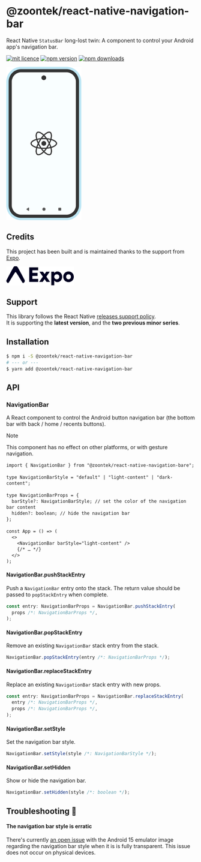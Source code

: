 # @zoontek/react-native-navigation-bar

React Native `StatusBar` long-lost twin: A component to control your Android app's navigation bar.

[![mit licence](https://img.shields.io/dub/l/vibe-d.svg?style=for-the-badge)](https://github.com/zoontek/react-native-navigation-bar/blob/main/LICENSE)
[![npm version](https://img.shields.io/npm/v/@zoontek/react-native-navigation-bar.svg?style=for-the-badge)](https://www.npmjs.com/package/@zoontek/react-native-navigation-bar)
[![npm downloads](https://img.shields.io/npm/dt/@zoontek/react-native-navigation-bar.svg?label=downloads&style=for-the-badge)](https://www.npmjs.com/package/@zoontek/react-native-navigation-bar)

<img width="200" src="./docs/logo.svg" alt="Logo">

## Credits

This project has been built and is maintained thanks to the support from [Expo](https://expo.dev).

<a href="https://expo.io">
  <img width="180" src="./docs/expo.svg" alt="Expo">
</a>

## Support

This library follows the React Native [releases support policy](https://github.com/reactwg/react-native-releases/blob/main/docs/support.md).<br>
It is supporting the **latest version**, and the **two previous minor series**.

## Installation

```bash
$ npm i -S @zoontek/react-native-navigation-bar
# --- or ---
$ yarn add @zoontek/react-native-navigation-bar
```

## API

### NavigationBar

A React component to control the Android button navigation bar (the bottom bar with back / home / recents buttons).

> [!NOTE]
> This component has no effect on other platforms, or with gesture navigation.

```tsx
import { NavigationBar } from "@zoontek/react-native-navigation-bare";

type NavigationBarStyle = "default" | "light-content" | "dark-content";

type NavigationBarProps = {
  barStyle?: NavigationBarStyle; // set the color of the navigation bar content
  hidden?: boolean; // hide the navigation bar
};

const App = () => (
  <>
    <NavigationBar barStyle="light-content" />
    {/* … */}
  </>
);
```

#### NavigationBar.pushStackEntry

Push a `NavigationBar` entry onto the stack. The return value should be passed to `popStackEntry` when complete.

```ts
const entry: NavigationBarProps = NavigationBar.pushStackEntry(
  props /*: NavigationBarProps */,
);
```

#### NavigationBar.popStackEntry

Remove an existing `NavigationBar` stack entry from the stack.

```ts
NavigationBar.popStackEntry(entry /*: NavigationBarProps */);
```

#### NavigationBar.replaceStackEntry

Replace an existing `NavigationBar` stack entry with new props.

```ts
const entry: NavigationBarProps = NavigationBar.replaceStackEntry(
  entry /*: NavigationBarProps */,
  props /*: NavigationBarProps */,
);
```

#### NavigationBar.setStyle

Set the navigation bar style.

```ts
NavigationBar.setStyle(style /*: NavigationBarStyle */);
```

#### NavigationBar.setHidden

Show or hide the navigation bar.

```ts
NavigationBar.setHidden(style /*: boolean */);
```

## Troubleshooting 🤔

#### The navigation bar style is erratic

There's currently [an open issue](https://issuetracker.google.com/issues/346386744) with the Android 15 emulator image regarding the navigation bar style when it is is fully transparent. This issue does not occur on physical devices.
